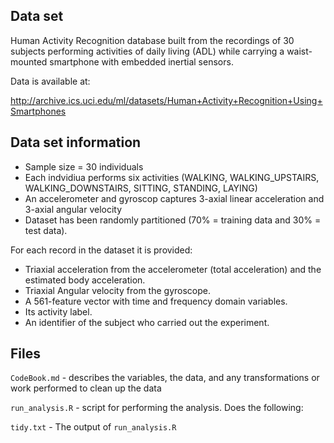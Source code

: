 
## Data set

Human Activity Recognition database built from the recordings of 30 subjects performing activities of daily living (ADL) while carrying a waist-mounted smartphone with embedded inertial sensors.

Data is available at:

http://archive.ics.uci.edu/ml/datasets/Human+Activity+Recognition+Using+Smartphones

## Data set information

- Sample size = 30 individuals
- Each indvidiua performs six activities (WALKING, WALKING_UPSTAIRS, WALKING_DOWNSTAIRS, SITTING, STANDING, LAYING) 
- An accelerometer and gyroscop captures 3-axial linear acceleration and 3-axial angular velocity 
- Dataset has been randomly partitioned (70% = training data and 30% = test data). 

For each record in the dataset it is provided: 
- Triaxial acceleration from the accelerometer (total acceleration) and the estimated body acceleration. 
- Triaxial Angular velocity from the gyroscope. 
- A 561-feature vector with time and frequency domain variables. 
- Its activity label. 
- An identifier of the subject who carried out the experiment.

## Files

`CodeBook.md` - describes the variables, the data, and any transformations or work performed to clean up the data

`run_analysis.R` - script for performing the analysis. Does the following:

`tidy.txt` - The output of `run_analysis.R`
